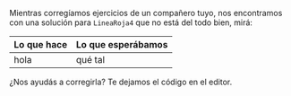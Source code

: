Mientras corregíamos ejercicios de un compañero tuyo, nos encontramos con una solución para `LineaRoja4` que no está del todo bien, mirá:

|Lo que hace|Lo que esperábamos|
|:-|:-|
|hola|qué tal|

¿Nos ayudás a corregirla? Te dejamos el código en el editor.